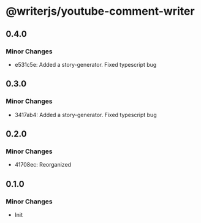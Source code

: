 # @writerjs/youtube-comment-writer

## 0.4.0

### Minor Changes

- e531c5e: Added a story-generator. Fixed typescript bug

## 0.3.0

### Minor Changes

- 3417ab4: Added a story-generator. Fixed typescript bug

## 0.2.0

### Minor Changes

- 41708ec: Reorganized

## 0.1.0

### Minor Changes

- Init
